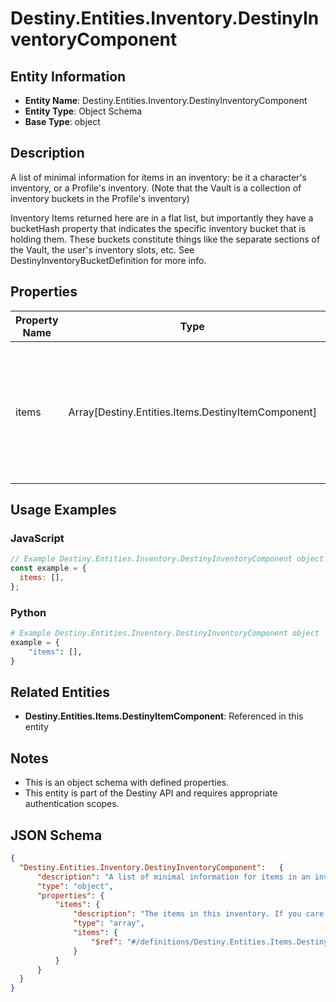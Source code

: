 # Destiny.Entities.Inventory.DestinyInventoryComponent

## Entity Information
- **Entity Name**: Destiny.Entities.Inventory.DestinyInventoryComponent
- **Entity Type**: Object Schema
- **Base Type**: object

## Description
A list of minimal information for items in an inventory: be it a character's inventory, or a Profile's inventory. (Note that the Vault is a collection of inventory buckets in the Profile's inventory)
Inventory Items returned here are in a flat list, but importantly they have a bucketHash property that indicates the specific inventory bucket that is holding them. These buckets constitute things like the separate sections of the Vault, the user's inventory slots, etc. See DestinyInventoryBucketDefinition for more info.

## Properties

| Property Name | Type | Description | Required |
|---------------|------|-------------|----------|
| items | Array[Destiny.Entities.Items.DestinyItemComponent] | The items in this inventory. If you care to bucket them, use the item's bucketHash property to group them. | No |

## Usage Examples

### JavaScript
```javascript
// Example Destiny.Entities.Inventory.DestinyInventoryComponent object
const example = {
  items: [],
};
```

### Python
```python
# Example Destiny.Entities.Inventory.DestinyInventoryComponent object
example = {
    "items": [],
}
```

## Related Entities
- **Destiny.Entities.Items.DestinyItemComponent**: Referenced in this entity

## Notes
- This is an object schema with defined properties.
- This entity is part of the Destiny API and requires appropriate authentication scopes.

## JSON Schema
```json
{
  "Destiny.Entities.Inventory.DestinyInventoryComponent":   {
      "description": "A list of minimal information for items in an inventory: be it a character's inventory, or a Profile's inventory. (Note that the Vault is a collection of inventory buckets in the Profile's inventory)\r\nInventory Items returned here are in a flat list, but importantly they have a bucketHash property that indicates the specific inventory bucket that is holding them. These buckets constitute things like the separate sections of the Vault, the user's inventory slots, etc. See DestinyInventoryBucketDefinition for more info.",
      "type": "object",
      "properties": {
          "items": {
              "description": "The items in this inventory. If you care to bucket them, use the item's bucketHash property to group them.",
              "type": "array",
              "items": {
                  "$ref": "#/definitions/Destiny.Entities.Items.DestinyItemComponent"
              }
          }
      }
  }
}
```
